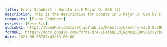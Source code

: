 ```yaml
---
title: Franz Schubert - Sonata in G Major D. 896 (2)
description: This is the description for Sonata in G Major D. 896 by Franz Schubert
composers: [Franz Schubert]
periods: [Romantic]
audioURL: https://OpenMusicDataset.github.io/Maestro/maestro-v3.0.0/2009/MIDI-Unprocessed_19_R2_2009_01_ORIG_MID--AUDIO_19_R2_2009_19_R2_2009_03_WAV.midi
formURL: https://docs.google.com/forms/d/e/1FAIpQLSdINgNO1DE809Gicxyckdo9LuqfRSQIlFkYwDN8WTFk6azulQ/viewform
date: 2021-08-08T07:43:13-06:00
---
```

